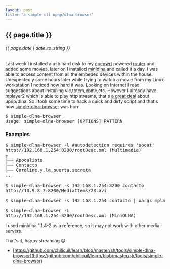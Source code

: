```yaml
---
layout: post
title: "a simple cli upnp/dlna browser"
---
```


## {{ page.title }}

###### {{ page.date | date_to_string }}

Last week I installed a usb hard disk to my [openwrt](https://openwrt.org/) powered [router](http://javier.io/blog/en/2014/06/10/installing-openwrt-as-wireless-repeater.html) and added some movies, later on I installed [minidlna](https://wiki.openwrt.org/doc/uci/minidlna) and called it a day, I was able to access content from all the embeded devices within the house. Unexpectedly some hours later while trying to watch a movie from my Linux workstation I noticed how hard it was. Looking on Internet I read suggestions about installing vlc,totem,xbmc,etc. However I already have mplayer2 which is able to play http streams, that's [a great deal](https://gxben.wordpress.com/2008/08/24/why-do-i-hate-dlna-protocol-so-much/) about upnp/dlna. So I took some time to hack a quick and dirty script and that's how [simple-dlna-browser](https://github.com/chilicuil/learn/blob/master/sh/tools/simple-dlna-browser) was born.

<pre class="sh_sh">
$ simple-dlna-browser
Usage: simple-dlna-browser [OPTIONS] PATTERN
</pre>

### Examples

<pre class="sh_sh">
$ simple-dlna-browser -l #autodetection requires 'socat'
http://192.168.1.254:8200/rootDesc.xml (Multimedia)
┬
├── Apocalipto
├── Contacto
├── Coraline.y.la.puerta.secreta
...

$ simple-dlna-browser -s 192.168.1.254:8200 contacto
http://10.9.8.7:8200/MediaItems/23.avi

$ simple-dlna-browser -s 192.168.1.254 contacto | xargs mplayer

$ simple-dlna-browser -L
http://192.168.1.254:8200/rootDesc.xml (MiniDLNA)
</pre>

I used minidlna 1.1.4-2 as a reference, so it may not work with other media servers.

That's it, happy streaming &#128523;

- [https://github.com/chilicuil/learn/blob/master/sh/tools/simple-dlna-browser](https://github.com/chilicuil/learn/blob/master/sh/tools/simple-dlna-browser)
